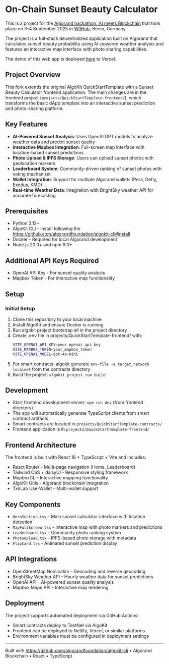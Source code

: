 # On-Chain Sunset Beauty Calculator

This is a project for the [Algorand hackathon: AI meets Blockchain](https://luma.com/be27ik5w?tk=68T2qF) that took place on 3-4 September 2025 in [W3Hub](https://w3hub.berlin/), Berlin, Germany.

The project is a full-stack decentralized application built on Algorand that calculates sunset beauty probability using AI-powered weather analysis and features an interactive map interface with photo sharing capabilities.

The demo of this web app is deployed [here](https://sunsetting.vercel.app/) to Vercel.

## Project Overview

This fork extends the original AlgoKit QuickStartTemplate with a Sunset Beauty Calculator frontend application. The main changes are in the frontend project (`projects/QuickStartTemplate-frontend/`), which transforms the basic dApp template into an interactive sunset prediction and photo-sharing platform.

## Key Features

- **AI-Powered Sunset Analysis**: Uses OpenAI GPT models to analyze weather data and predict sunset quality
- **Interactive Mapbox Integration**: Full-screen map interface with location-based sunset predictions
- **Photo Upload & IPFS Storage**: Users can upload sunset photos with geolocation markers
- **Leaderboard System**: Community-driven ranking of sunset photos with voting mechanism
- **Wallet Integration**: Support for multiple Algorand wallets (Pera, Defly, Exodus, KMD)
- **Real-time Weather Data**: Integration with BrightSky weather API for accurate forecasting

## Prerequisites

- Python 3.12+
- AlgoKit CLI - Install following the https://github.com/algorandfoundation/algokit-cli#install
- Docker - Required for local Algorand development
- Node.js 20.0+ and npm 9.0+

## Additional API Keys Required

- OpenAI API Key - For sunset quality analysis
- Mapbox Token - For interactive map functionality

## Setup

### Initial Setup

1. Clone this repository to your local machine
2. Install AlgoKit and ensure Docker is running
3. Run algokit project bootstrap all in the project directory
4. Create .env file in projects/QuickStartTemplate-frontend/ with:
   ```bash
   VITE_OPENAI_API_KEY=your_openai_api_key
   VITE_MAPBOX_TOKEN=your_mapbox_token
   VITE_OPENAI_MODEL=gpt-4o-mini
   ```
5. For smart contracts: algokit generate `env-file -a target_network localnet` from the contracts directory
6. Build the project: `algokit project run build`

## Development

- Start frontend development server: `npm run dev` (from frontend directory)
- The app will automatically generate TypeScript clients from smart contract artifacts
- Smart contracts are located in `projects/QuickStartTemplate-contracts/`
- Frontend application is in `projects/QuickStartTemplate-frontend/`

## Frontend Architecture

The frontend is built with React 18 + TypeScript + Vite and includes:

- React Router - Multi-page navigation (Home, Leaderboard)
- Tailwind CSS + daisyUI - Responsive styling framework
- MapboxGL - Interactive mapping functionality
- AlgoKit Utils - Algorand blockchain integration
- TxnLab Use-Wallet - Multi-wallet support

## Key Components

- `HeroSection.tsx` - Main sunset calculator interface with location detection
- `MapFullScreen.tsx` - Interactive map with photo markers and predictions
- `Leaderboard.tsx` - Community photo ranking system
- `PhotoUpload.tsx` - IPFS-based photo storage with metadata
- `FlipCard.tsx` - Animated sunset prediction display

## API Integrations

- OpenStreetMap Nominatim - Geocoding and reverse geocoding
- BrightSky Weather API - Hourly weather data for sunset predictions
- OpenAI API - AI-powered sunset quality analysis
- Mapbox Maps API - Interactive map rendering

## Deployment

The project supports automated deployment via GitHub Actions:

- Smart contracts deploy to TestNet via AlgoKit
- Frontend can be deployed to Netlify, Vercel, or similar platforms
- Environment variables must be configured in deployment settings

---

Built with https://github.com/algorandfoundation/algokit-cli • Algorand Blockchain • React • TypeScript

